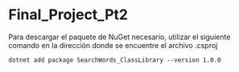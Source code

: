 # Final_Project_Pt2

Para descargar el paquete de NuGet necesario, utilizar el siguiente comando en la dirección donde se encuentre el archivo .csproj

    dotnet add package SearchWords_ClassLibrary --version 1.0.0

